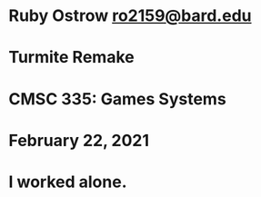 # Ruby Ostrow <ro2159@bard.edu>
# Turmite Remake
# CMSC 335: Games Systems 
# February 22, 2021
# I worked alone.
